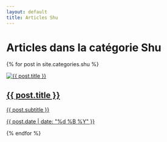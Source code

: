 ```yaml
---
layout: default
title: Articles Shu
---
```

# Articles dans la catégorie Shu

{% for post in site.categories.shu %}
  <article>
    <a href="{{ post.url | relative_url }}">
      <img src="{{ post.image | relative_url }}" alt="{{ post.title }}" class="thumbnail">
      <h2>{{ post.title }}</h2>
      <p>{{ post.subtitle }}</p>
      <p class="date">{{ post.date | date: "%d %B %Y" }}</p>
    </a>
  </article>
{% endfor %}